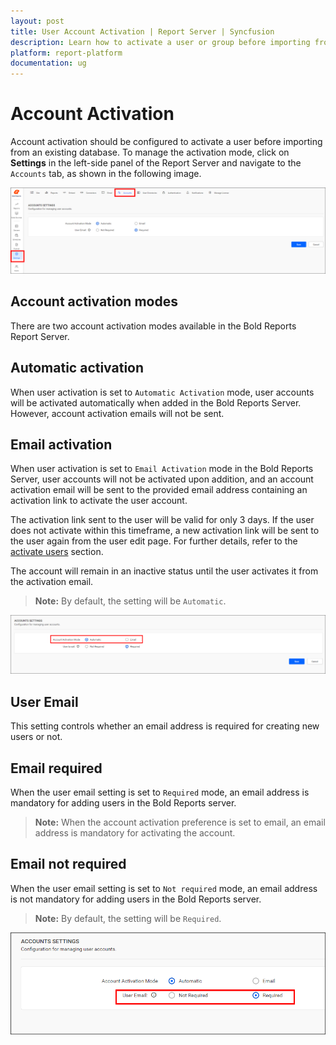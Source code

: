 ```yaml
---
layout: post
title: User Account Activation | Report Server | Syncfusion
description: Learn how to activate a user or group before importing from a existing database into the Bold Reports On-Premise.
platform: report-platform
documentation: ug
---
```


# Account Activation

Account activation should be configured to activate a user before importing from an existing database. To manage the activation mode, click on **Settings** in the left-side panel of the Report Server and navigate to the `Accounts` tab, as shown in the following image.

![Open Account activation settings](/static/assets/on-premise/images/manage-users-and-groups/account-activation.png)

## Account activation modes

There are two account activation modes available in the Bold Reports Report Server.

## Automatic activation

When user activation is set to `Automatic Activation` mode, user accounts will be activated automatically when added in the Bold Reports Server. However, account activation emails will not be sent.

## Email activation

When user activation is set to `Email Activation` mode in the Bold Reports Server, user accounts will not be activated upon addition, and an account activation email will be sent to the provided email address containing an activation link to activate the user account.

The activation link sent to the user will be valid for only 3 days. If the user does not activate within this timeframe, a new activation link will be sent to the user again from the user edit page. For further details, refer to the [activate users](./../../manage-users/users/manage-users/#activate-users) section.

The account will remain in an inactive status until the user activates it from the activation email.

> **Note:** By default, the setting will be `Automatic`.

![Default Activation Mode](/static/assets/on-premise/images/manage-users-and-groups/default-mode.png)

## User Email

This setting controls whether an email address is required for creating new users or not.

## Email required

When the user email setting is set to `Required` mode, an email address is mandatory for adding users in the Bold Reports server.

> **Note:** When the account activation preference is set to email, an email address is mandatory for activating the account.

## Email not required

When the user email setting is set to `Not required` mode, an email address is not mandatory for adding users in the Bold Reports server.

> **Note:** By default, the setting will be `Required`.

![Email Default Mode](/static/assets/on-premise/images/manage-users-and-groups/email-default-mode.png)